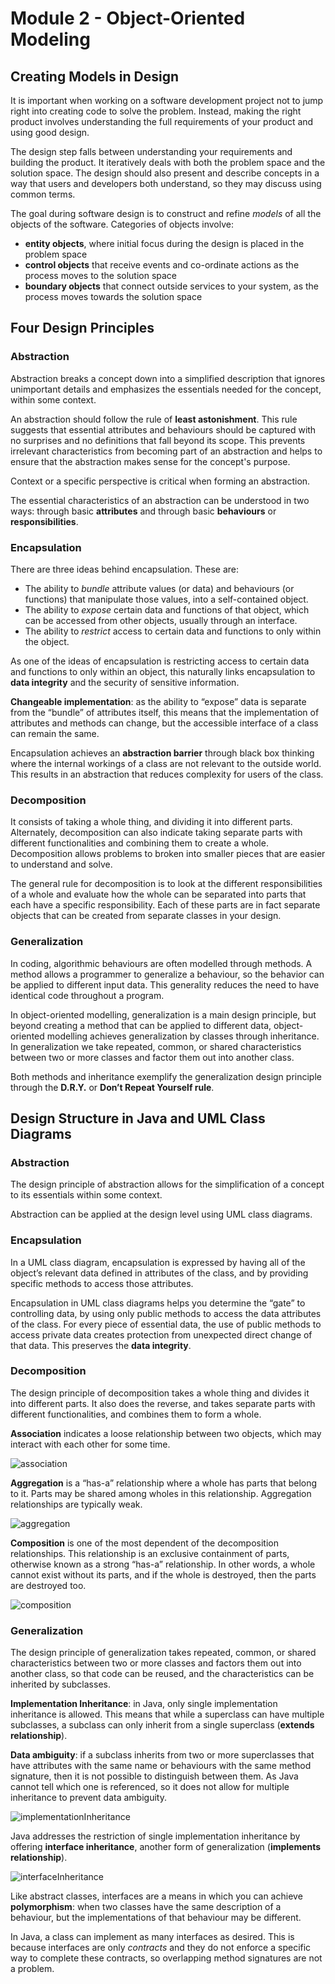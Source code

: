 # Module 2 - Object-Oriented Modeling

## Creating Models in Design
It is important when working on a software development project not to jump right into creating code to solve the problem. Instead, making the right product involves understanding the full requirements of your product and using good design.

The design step falls between understanding your requirements and building the product. It iteratively deals with both the problem space and the solution space. The design should also present and describe concepts in a way that users and developers both understand, so they may discuss using common terms.

The goal during software design is to construct and refine *models* of all the objects of the software. Categories of objects involve:

* **entity objects**, where initial focus during the design is placed in the problem space
* **control objects** that receive events and co-ordinate actions as the process moves to the solution space
* **boundary objects** that connect outside services to your system, as the process moves towards the solution space

## Four Design Principles

### Abstraction
Abstraction breaks a concept down into a simplified description that ignores unimportant details and emphasizes the essentials needed for the concept, within some context.

An abstraction should follow the rule of **least astonishment**. This rule suggests that essential attributes and behaviours should be captured with no surprises and no definitions that fall beyond its scope. This prevents irrelevant characteristics from becoming part of an abstraction and helps to ensure that the abstraction makes sense for the concept's purpose.

Context or a specific perspective is critical when forming an abstraction.

The essential characteristics of an abstraction can be understood in two ways: through basic **attributes** and through basic **behaviours** or **responsibilities**.

### Encapsulation
There are three ideas behind encapsulation. These are:

* The ability to *bundle* attribute values (or data) and behaviours (or functions) that manipulate those values, into a self-contained object.
* The ability to *expose* certain data and functions of that object, which can be accessed from other objects, usually through an interface.
* The ability to *restrict* access to certain data and functions to only within the object.

As one of the ideas of encapsulation is restricting access to certain data and functions to only within an object, this naturally links encapsulation to **data integrity** and the security of sensitive information.

**Changeable implementation**: as the ability to “expose” data is separate from the “bundle” of attributes itself, this means that the implementation of attributes and methods can change, but the accessible interface of a class can remain the same.

Encapsulation achieves an **abstraction barrier** through black box thinking where the internal workings of a class are not relevant to the outside world. This results in an abstraction that reduces complexity for users of the class.

### Decomposition
It consists of taking a whole thing, and dividing it into different parts. Alternately, decomposition can also indicate taking separate parts with different functionalities and combining them to create a whole. Decomposition allows problems to broken into smaller pieces that are easier to understand and solve.

The general rule for decomposition is to look at the different responsibilities of a whole and evaluate how the whole can be separated into parts that each have a specific responsibility. Each of these parts are in fact separate objects that can be created from separate classes in your design.

### Generalization
In coding, algorithmic behaviours are often modelled through methods. A method allows a programmer to generalize a behaviour, so the behavior can be applied to different input data. This generality reduces the need to have identical code throughout a program.

In object-oriented modelling, generalization is a main design principle, but beyond creating a method that can be applied to different data, object-oriented modelling achieves generalization by classes through inheritance. In generalization we take repeated, common, or shared characteristics between two or more classes and factor them out into another class.

Both methods and inheritance exemplify the generalization design principle through the **D.R.Y.** or **Don’t Repeat Yourself rule**.

## Design Structure in Java and UML Class Diagrams

### Abstraction
The design principle of abstraction allows for the simplification of a concept to its essentials within some context.

Abstraction can be applied at the design level using UML class diagrams.

### Encapsulation
In a UML class diagram, encapsulation is expressed by having all of the object’s relevant data defined in attributes of the class, and by providing specific methods to access those attributes.

Encapsulation in UML class diagrams helps you determine the “gate” to controlling data, by using only public methods to access the data attributes of the class. For every piece of essential data, the use of public methods to access private data creates protection from unexpected direct change of that data. This preserves the **data integrity**.

### Decomposition
The design principle of decomposition takes a whole thing and divides it into different parts. It also does the reverse, and takes separate parts with different functionalities, and combines them to form a whole.

**Association** indicates a loose relationship between two objects, which may interact with each other for some time.

![association](img/association.PNG)

**Aggregation** is a “has-a” relationship where a whole has parts that belong to it. Parts may be shared among wholes in this relationship. Aggregation relationships are typically weak.

![aggregation](img/aggregation.PNG)

**Composition** is one of the most dependent of the decomposition relationships. This relationship is an exclusive containment of parts, otherwise known as a strong “has-a” relationship. In other words, a whole cannot exist without its parts, and if the whole is destroyed, then the parts are destroyed too.

![composition](img/composition.PNG)

### Generalization

The design principle of generalization takes repeated, common, or shared characteristics between two or more classes and factors them out into another class, so that code can be reused, and the characteristics can be inherited by subclasses.

**Implementation Inheritance**: in Java, only single implementation inheritance is allowed. This means that while a superclass can have multiple subclasses, a subclass can only inherit from a single superclass (**extends relationship**).

**Data ambiguity**: if a subclass inherits from two or more superclasses that have attributes with the same name or behaviours with the same method signature, then it is not possible to distinguish between them. As Java cannot tell which one is referenced, so it does not allow for multiple inheritance to prevent data ambiguity.

![implementationInheritance](img/implementationInheritance.PNG)

Java addresses the restriction of single implementation inheritance by offering **interface inheritance**, another form of generalization (**implements relationship**). 

![interfaceInheritance](img/interfaceInheritance.PNG)

Like abstract classes, interfaces are a means in which you can achieve **polymorphism**: when two classes have the same description of a behaviour, but the implementations of that behaviour may be different.

In Java, a class can implement as many interfaces as desired. This is because interfaces are only *contracts* and they do not enforce a specific way to complete these contracts, so overlapping method signatures are not a problem.
